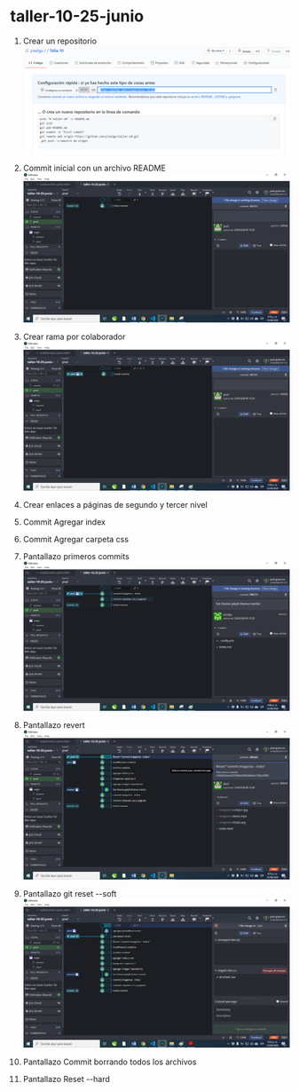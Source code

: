 # taller-10-25-junio
1.	Crear un repositorio 
 ![alt text](https://github.com/yiselgu/taller-10-25-junio/blob/yisel/Imagenes/capturas/crear%20repositorio.PNG "creacion repositorio")

2.	Commit inicial con un archivo README
 ![alt text](https://github.com/yiselgu/taller-10-25-junio/blob/yisel/Imagenes/capturas/commit%20con%20archivo%20README.png "Commit inicial con un archivo README")

3.	Crear rama por colaborador
 ![alt text](https://github.com/yiselgu/taller-10-25-junio/blob/yisel/Imagenes/capturas/crear%20rama%20propia.png "Commit Crear rama por colaborador")

4.	Crear enlaces a páginas de segundo y tercer nivel


5.	Commit Agregar index
6.	Commit Agregar carpeta css
7.	Pantallazo primeros commits
 ![alt text](https://github.com/yiselgu/taller-10-25-junio/blob/yisel/Imagenes/capturas/commit%20agregar%20css%20y%20index.png "Commit agregar index-css")

8.	Pantallazo revert
 ![alt text](https://github.com/yiselgu/taller-10-25-junio/blob/yisel/Imagenes/capturas/revert.png "Commit agregar index-css")

9.	Pantallazo git reset --soft
 ![alt text](https://github.com/yiselgu/taller-10-25-junio/blob/yisel/Imagenes/capturas/reset%20--soft.png "Commit agregar index-css")

10.	Pantallazo Commit borrando todos los archivos
 
11.	Pantallazo Reset --hard
